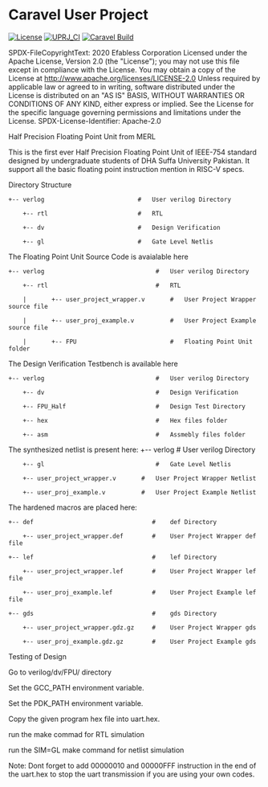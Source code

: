 # Caravel User Project

[![License](https://img.shields.io/badge/License-Apache%202.0-blue.svg)](https://opensource.org/licenses/Apache-2.0) [![UPRJ_CI](https://github.com/efabless/caravel_project_example/actions/workflows/user_project_ci.yml/badge.svg)](https://github.com/efabless/caravel_project_example/actions/workflows/user_project_ci.yml) [![Caravel Build](https://github.com/efabless/caravel_project_example/actions/workflows/caravel_build.yml/badge.svg)](https://github.com/efabless/caravel_project_example/actions/workflows/caravel_build.yml)

SPDX-FileCopyrightText: 2020 Efabless Corporation Licensed under the Apache License, Version 2.0 (the "License"); you may not use this file except in compliance with the License. You may obtain a copy of the License at http://www.apache.org/licenses/LICENSE-2.0 Unless required by applicable law or agreed to in writing, software distributed under the License is distributed on an "AS IS" BASIS, WITHOUT WARRANTIES OR CONDITIONS OF ANY KIND, either express or implied. See the License for the specific language governing permissions and limitations under the License. SPDX-License-Identifier: Apache-2.0


Half Precision Floating Point Unit from MERL

This is the first ever Half Precision Floating Point Unit of IEEE-754 standard designed by undergraduate students of DHA Suffa University Pakistan. It support all the basic floating point instruction mention in RISC-V specs.  


Directory Structure

    +-- verlog                          #   User verilog Directory

        +-- rtl                         #   RTL
    
        +-- dv                          #   Design Verification
    
        +-- gl                          #   Gate Level Netlis
    
The Floating Point Unit Source Code is avaialable here

    +-- verlog                               #   User verilog Directory
    
        +-- rtl                              #   RTL
        
        |       +-- user_project_wrapper.v       #   User Project Wrapper source file
        
        |       +-- user_proj_example.v          #   User Project Example source file
        
        |       +-- FPU                          #   Floating Point Unit folder
        
        
The Design Verification Testbench is available here

    +-- verlog                               #   User verilog Directory
    
        +-- dv                               #   Design Verification
        
        +-- FPU_Half                         #   Design Test Directory
        
        +-- hex                              #   Hex files folder
        
        +-- asm                              #   Assmebly files folder

The synthesized netlist is present here:
    +-- verlog                               #   User verilog Directory
        
        +-- gl                               #   Gate Level Netlis
        
        +-- user_project_wrapper.v       #   User Project Wrapper Netlist
        
        +-- user_proj_example.v          #   User Project Example Netlist

The hardened macros are placed here:

    +-- def                                 #    def Directory
        
        +-- user_project_wrapper.def        #    User Project Wrapper def file

    +-- lef                                 #    lef Directory
    
        +-- user_project_wrapper.lef        #    User Project Wrapper lef file
    
        +-- user_proj_example.lef           #    User Project Example lef file

    +-- gds                                 #    gds Directory
    
        +-- user_project_wrapper.gdz.gz     #    User Project Wrapper gds
    
        +-- user_proj_example.gdz.gz        #    User Project Example gds

Testing of Design

Go to verilog/dv/FPU/ directory

Set the GCC_PATH environment variable.

Set the PDK_PATH environment variable.

Copy the given program hex file into uart.hex.

run the make commad for RTL simulation

run the SIM=GL make command for netlist simulation

Note: Dont forget to add 00000010 and 00000FFF instruction in the end of the uart.hex to stop the uart transmission if you are using your own codes.
